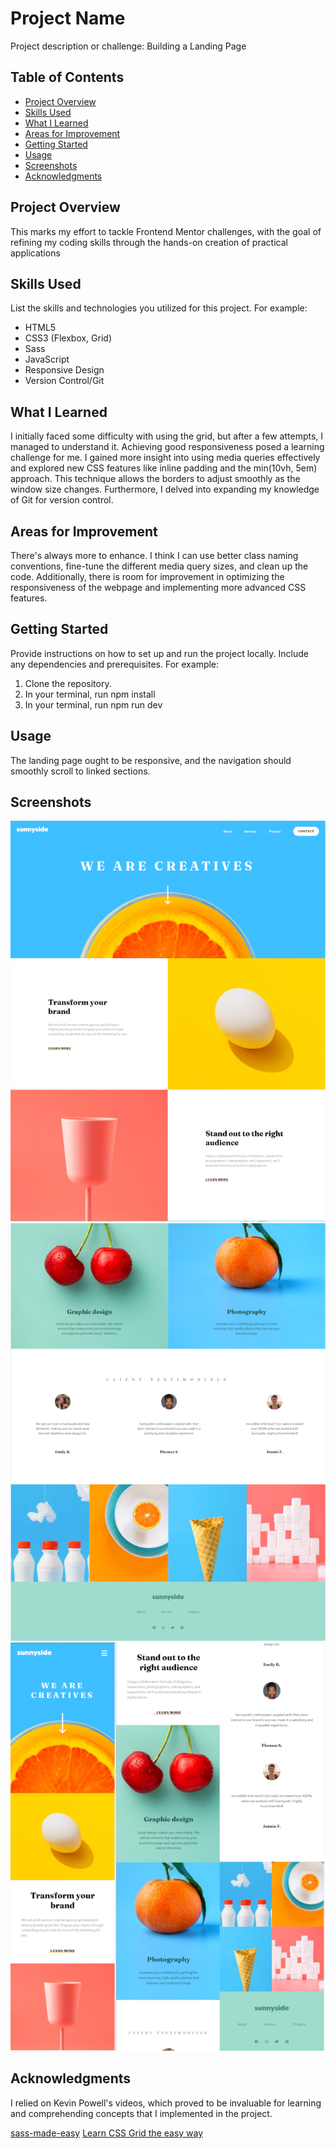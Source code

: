 # Project Name

Project description or challenge: Building a Landing Page

## Table of Contents

-   [Project Overview](#project-overview)
-   [Skills Used](#skills-used)
-   [What I Learned](#what-i-learned)
-   [Areas for Improvement](#areas-for-improvement)
-   [Getting Started](#getting-started)
-   [Usage](#usage)
-   [Screenshots](#screenshots)
-   [Acknowledgments](#acknowledgments)

## Project Overview

This marks my effort to tackle Frontend Mentor challenges, with the goal of refining my coding skills through the hands-on creation of practical applications

## Skills Used

List the skills and technologies you utilized for this project. For example:

-   HTML5
-   CSS3 (Flexbox, Grid)
-   Sass
-   JavaScript
-   Responsive Design
-   Version Control/Git

## What I Learned

I initially faced some difficulty with using the grid, but after a few attempts, I managed to understand it. Achieving good responsiveness posed a learning challenge for me. I gained more insight into using media queries effectively and explored new CSS features like inline padding and the min(10vh, 5em) approach. This technique allows the borders to adjust smoothly as the window size changes. Furthermore, I delved into expanding my knowledge of Git for version control.

## Areas for Improvement

There's always more to enhance. I think I can use better class naming conventions, fine-tune the different media query sizes, and clean up the code. Additionally, there is room for improvement in optimizing the responsiveness of the webpage and implementing more advanced CSS features.

## Getting Started

Provide instructions on how to set up and run the project locally. Include any dependencies and prerequisites. For example:

1. Clone the repository.
2. In your terminal, run npm install
3. In your terminal, run npm run dev

## Usage

The landing page ought to be responsive, and the navigation should smoothly scroll to linked sections.

## Screenshots

![Desktop](desktop1.png)![Desktop](desktop-bottom1.png)![mobile](mobile4.png)

## Acknowledgments

I relied on Kevin Powell's videos, which proved to be invaluable for learning and comprehending concepts that I implemented in the project.

[sass-made-easy](https://www.youtube.com/watch?v=wYWf2m_yzBQ&t=946s)
[Learn CSS Grid the easy way](https://www.youtube.com/watch?v=rg7Fvvl3taU)
